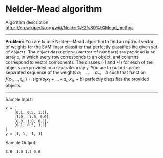 # Nelder-Mead algorithm

Algorithm description: https://en.wikipedia.org/wiki/Nelder%E2%80%93Mead_method

---

**Problem:** You are to use Nelder—Mead algorithm to find an optimal vector of weights for the SVM linear classifier that perfectly classifies the given set of objects. The object descriptions (vectors of numbers) are provided in an array `x`, in which every row corresponds to an object, and columns correspond to vector components. The classes (-1 and +1) for each of the objects are provided in a separate array `y`. You are to output space-separated sequence of the weights $a_1\quad\ldots\quad a_m\quad b$ such that function $f(x_1,\ldots,x_m)=\mathrm{sign}(a_1x_1+\ldots+a_mx_m+b)$ perfectly classifies the provided objects.


---



Sample Input:
```
x = [
    [0.1, 0.5, 3.0],
    [1.0, -1.0, 0.0],
    [0.0, 1.0, 0.0],
    [0.1, 0.5, 1.0]
]
y = [1, 1, -1, 1]
```
Sample Output:
```
3.0 -1.0 1.0 0.0
````
